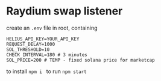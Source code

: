 # Raydium swap listener

create an ```.env``` file in root, containing 
```
HELIUS_API_KEY=YOUR_API_KEY
REQUEST_DELAY=1000
SOL_THRESHOLD=10
CHECK_INTERVAL=180 # 3 minutes
SOL_PRICE=200 # TEMP - fixed solana price for marketcap
```

to install 
```npm i ``` 
to run
```npm start ``` 